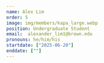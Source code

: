 ```yaml
---
name: Alex Lim
order: 5
image: img/members/kapa_large.webp
position: Undergraduate Student
email:  alexander_lim1@brown.edu
pronouns: he/him/his
startdate: ["2025-06-20"]
enddate: [""]
---
```

